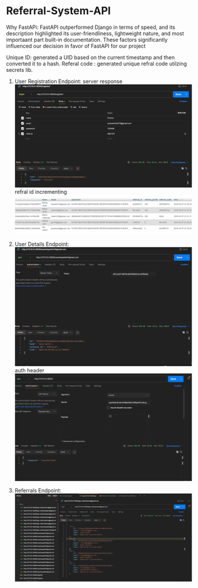 # Referral-System-API

Why FastAPi: FastAPI outperformed Django in terms of speed, and its description highlighted its user-friendliness, lightweight nature, and most importaant part built-in documentation. These factors significantly influenced our decision in favor of FastAPI for our project

Unique ID: generated a UID based on the current timestamp and then converted it to a hash.
Referal code : generated unique refral code utilzing secrets lib.

1. User Registration Endpoint:
server response
![alt text](image.png)
refral id incrementing
![alt text](image-4.png)

2. User Details Endpoint:
![alt text](image-3.png)
auth header
![alt text](image-1.png)

3. Referrals Endpoint:
![alt text](image-2.png)

